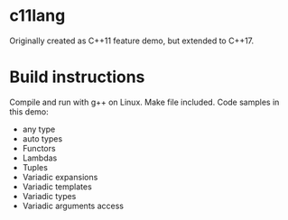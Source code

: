 # c11lang
Originally created as C++11 feature demo, but extended to C++17.

# Build instructions
Compile and run with g++ on Linux.
Make file included.
Code samples in this demo:

* any type
* auto types
* Functors
* Lambdas
* Tuples
* Variadic expansions
* Variadic templates
* Variadic types
* Variadic arguments access

